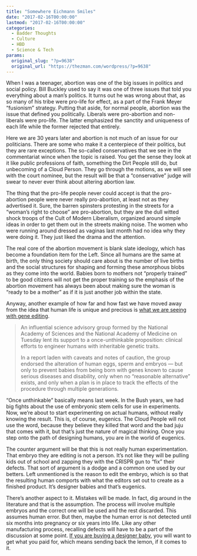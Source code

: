 ```yaml
---
title: "Somewhere Eichmann Smiles"
date: "2017-02-16T00:00:00"
lastmod: "2017-02-16T00:00:00"
categories:
  - Badder Thoughts
  - Culture
  - HBD
  - Science & Tech
params:
  original_slug: "?p=9638"
  original_url: "https://thezman.com/wordpress/?p=9638"
---
```


When I was a teenager, abortion was one of the big issues in politics
and social policy. Bill Buckley used to say it was one of three issues
that told you everything about a man’s politics. It turns out he was
wrong about that, as so many of his tribe were pro-life for effect, as a
part of the Frank Meyer “fusionism” strategy. Putting that aside, for
normal people, abortion was the issue that defined you politically.
Liberals were pro-abortion and non-liberals were pro-life. The latter
emphasized the sanctity and uniqueness of each life while the former
rejected that entirely.

Here we are 30 years later and abortion is not much of an issue for our
politicians. There are some who make it a centerpiece of their politics,
but they are rare exceptions. The so-called conservatives that we see in
the commentariat wince when the topic is raised. You get the sense they
look at it like public professions of faith, something the Dirt People
still do, but unbecoming of a Cloud Person. They go through the motions,
as we will see with the court nominee, but the result will be that a
“conservative” judge will swear to never ever think about altering
abortion law.

The thing that the pro-life people never could accept is that the
pro-abortion people were never really pro-abortion, at least not as they
advertised it. Sure, the barren spinsters protesting in the streets for
a “woman’s right to choose” are pro-abortion, but they are the dull
witted shock troops of the Cult of Modern Liberalism, organized around
simple ideas in order to get them out in the streets making noise. The
women who were running around dressed as vaginas last month had no idea
why they were doing it. They just liked the drama and the attention.

The real core of the abortion movement is blank slate ideology, which
has become a foundation item for the Left. Since all humans are the same
at birth, the only thing society should care about is the number of live
births and the social structures for shaping and forming these amorphous
blobs as they come into the world. Babies born to mothers not “properly
trained” to be good citizens will not get the proper training so the
emphasis of the abortion movement has always been about making sure the
woman is “ready to be a mother” as if it is just another job within the
state.

Anyway, another example of how far and how fast we have moved away from
the idea that human life is unique and precious is <a
href="https://www.nytimes.com/2017/02/14/health/human-gene-editing-panel.html?hp&amp;_r=0"
target="_blank">what we are seeing with gene editing</a>.

> An influential science advisory group formed by the National Academy
> of Sciences and the National Academy of Medicine on Tuesday lent its
> support to a once-unthinkable proposition: clinical efforts to
> engineer humans with inheritable genetic traits.
>
> In a report laden with caveats and notes of caution, the group
> endorsed the alteration of human eggs, sperm and embryos — but only to
> prevent babies from being born with genes known to cause serious
> diseases and disability, only when no “reasonable alternative” exists,
> and only when a plan is in place to track the effects of the procedure
> through multiple generations.

“Once unthinkable” basically means last week. In the Bush years, we had
big fights about the use of embryonic stem cells for use in experiments.
Now, we’re about to start experimenting on actual humans, without really
knowing the result. This is, of course, eugenics. The Cloud People will
not use the word, because they believe they killed that word and the bad
juju that comes with it, but that’s just the nature of magical thinking.
Once you step onto the path of designing humans, you are in the world of
eugenics.

The counter argument will be that this is not really human
experimentation. That embryo they are editing is not a person. It’s not
like they will be pulling kids out of school and zapping they with the
CRISPR gun to “fix” their defects. That sort of argument is a dodge and
a common one used by our betters. Left unmentioned is the reason to edit
the embryo, which is so that the resulting human comports with what the
editors set out to create as a finished product. It’s designer babies
and that’s eugenics.

There’s another aspect to it. Mistakes will be made. In fact, dig around
in the literature and that is the assumption. The process will involve
multiple embryos and the correct one will be used and the rest
discarded. This assumes human error. But then, maybe the human error is
not detected until six months into pregnancy or six years into life.
Like any other manufacturing process, recalling defects will have to be
a part of the discussion at some point. <a
href="http://www.huffingtonpost.com/2014/10/02/black-sperm-lawsuit_n_5922180.html"
target="_blank">If you are buying a designer baby</a>, you will want to
get what you paid for, which means sending back the lemon, if it comes
to it.
